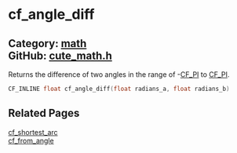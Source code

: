 [](../header.md ':include')

# cf_angle_diff

Category: [math](/api_reference?id=math)  
GitHub: [cute_math.h](https://github.com/RandyGaul/cute_framework/blob/master/include/cute_math.h)  
---

Returns the difference of two angles in the range of -[CF_PI](/math/cf_pi.md) to [CF_PI](/math/cf_pi.md).

```cpp
CF_INLINE float cf_angle_diff(float radians_a, float radians_b)
```

## Related Pages

[cf_shortest_arc](/math/cf_shortest_arc.md)  
[cf_from_angle](/math/cf_from_angle.md)  
